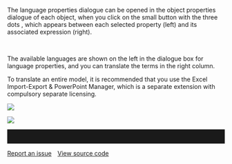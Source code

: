 The language properties dialogue can be opened in the object properties
dialogue of each object, when you click on the small button with the
three dots , which appears between each selected property (left) and its
associated expression (right). 

 

The available languages are shown on the left in the dialogue box for
language properties, and you can translate the terms in the right
column.

To translate an entire model, it is recommended that you use the Excel
Import-Export & PowerPoint Manager, which is a separate extension with
compulsory separate licensing. 

![](//images.ctfassets.net/utx1h0gfm1om/1bWzUa8YjugEYakqoumMWI/a187abaa3bd5bf37fe7ec11d2ff69894/329113.png)

![](//images.ctfassets.net/utx1h0gfm1om/1Bjx3zbbGEOKIys6sykaKc/4eec98e5e74e03960d6fee9e52514bc2/329111.png)

<hr style="padding-top:2rem" />
<a href="https://github.com/process4/docs/issues" target="_blank" class="bgw btn btn-primary btn-lg shadow-sm">Report an issue</a>
<a href="https://github.com/process4/docs" target="_blank" class="bgw btn btn-primary btn-lg shadow-sm" style="margin-left:10px;">View source code</a>